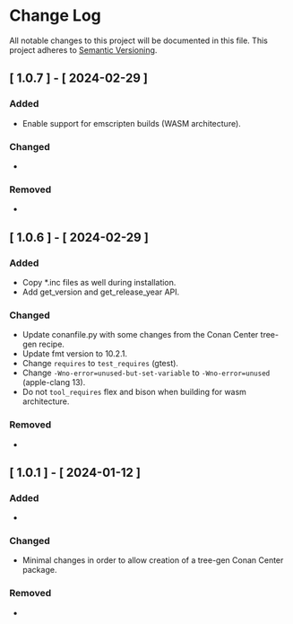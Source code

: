 # Change Log

All notable changes to this project will be documented in this file.
This project adheres to [Semantic Versioning](http://semver.org/).

## [ 1.0.7 ] - [ 2024-02-29 ]

### Added
- Enable support for emscripten builds (WASM architecture).

### Changed
-

### Removed
-

## [ 1.0.6 ] - [ 2024-02-29 ]

### Added
- Copy *.inc files as well during installation.
- Add get_version and get_release_year API.

### Changed
- Update conanfile.py with some changes from the Conan Center tree-gen recipe.
- Update fmt version to 10.2.1.
- Change `requires` to `test_requires` (gtest).
- Change `-Wno-error=unused-but-set-variable` to `-Wno-error=unused` (apple-clang 13).
- Do not `tool_requires` flex and bison when building for wasm architecture.

### Removed
-

## [ 1.0.1 ] - [ 2024-01-12 ]

### Added
- 

### Changed
- Minimal changes in order to allow creation of a tree-gen Conan Center package.

### Removed
-
